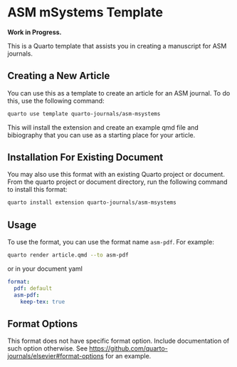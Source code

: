 # ASM mSystems Template

**Work in Progress.**

This is a Quarto template that assists you in creating a manuscript for ASM journals.

## Creating a New Article

You can use this as a template to create an article for an ASM journal. To do this, use the following command:

```bash
quarto use template quarto-journals/asm-msystems
```

This will install the extension and create an example qmd file and bibiography that you can use as a starting place for your article.

## Installation For Existing Document

You may also use this format with an existing Quarto project or document. From the quarto project or document directory, run the following command to install this format:

```bash
quarto install extension quarto-journals/asm-msystems
```

## Usage

To use the format, you can use the format name `asm-pdf`. For example:

```bash
quarto render article.qmd --to asm-pdf
```

or in your document yaml

```yaml
format:
  pdf: default
  asm-pdf:
    keep-tex: true    
```

<!--
You can view a preview of the rendered template at <https://quarto-journals.github.io/asm-msystems/>.
-->

## Format Options

This format does not have specific format option. Include documentation of such option otherwise. See <https://github.com/quarto-journals/elsevier#format-options> for an example.
